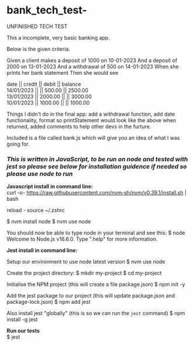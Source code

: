# bank_tech_test-

UNFINISHED TECH TEST

This a incomplete, very basic banking app. 

Below is the given criteria.

Given a client makes a deposit of 1000 on 10-01-2023
And a deposit of 2000 on 13-01-2023
And a withdrawal of 500 on 14-01-2023
When she prints her bank statement
Then she would see

date || credit || debit || balance <br/>
14/01/2023 || || 500.00 || 2500.00 <br/>
13/01/2023 || 2000.00 || || 3000.00 <br/>
10/01/2023 || 1000.00 || || 1000.00

Things I didn't do in the final app:
add a withdrawal function,
add date functionality,
format so printStatement would look like the above when returned,
added comments to help other devs in the furture.

Included is a file called bank.js which will give you an idea of what I was going for.

### _This is written in JavaScript, to be run on node and tested with jest so please see below for installation guidence if needed so please use node to run_

**Javascript install in command line:** <br/>
curl -o- https://raw.githubusercontent.com/nvm-sh/nvm/v0.39.1/install.sh | bash

reload -
source ~/.zshrc

$ nvm install node
$ nvm use node

You should now be able to type node in your terminal and see this:
$ node
Welcome to Node.js v16.6.0.
Type ".help" for more information.
> 

**Jest install in command line:**

Setup our environment to use node latest version
$ nvm use node

Create the project directory:
$ mkdir my-project
$ cd my-project

Initialise the NPM project (this will create a file package.json)
$ npm init -y

 Add the jest package to our project
 (this will update package.json and package-lock.json)
$ npm add jest

Also install jest "globally"
 (this is so we can run the `jest` command)
$ npm install -g jest

**Run our tests** <br/>
$ jest
